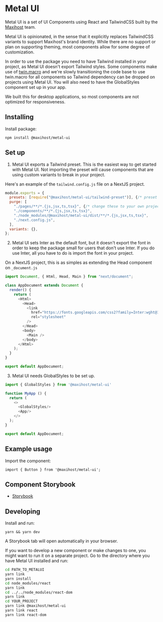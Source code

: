 # Metal UI

Metal UI is a set of UI Components using React and TailwindCSS built by the [Maxihost](https://www.maxihost.com) team.

Metal UI is opinionated, in the sense that it explicitly replaces TailwindCSS variants to support Maxihost's brand identity. While there are no support or plan on supporting theming, most components allow for some degree of customization.

In order to use the package you need to have Tailwind installed in your project, as Metal UI doesn't export Tailwind styles. Some components make use of [twin.macro](https://github.com/ben-rogerson/twin.macro) and we're slowly transitioning the code base to use twin.macro for all components so Tailwind dependency can be dropped on projects using Metal UI.
You will also need to have the GlobalStyles component set up in your app.

We built this for desktop applications, so most components are not optimized for responsiveness.

## Installing

Install package:

`npm install @maxihost/metal-ui`

## Set up

1. Metal UI exports a Tailwind preset. This is the easiest way to get started with Metal UI. Not importing the preset will cause components that are using custom variants to break in your project.

Here's an example of the `tailwind.config.js` file on a NextJS project.

```javascript
module.exports = {
  presets: [require("@maxihost/metal-ui/tailwind-preset")], {/* preset */}
  purge: [
    "./pages/**/*.{js,jsx,ts,tsx}", {/* change these to your own project paths */}
    "./components/**/*.{js,jsx,ts,tsx}",
    "./node_modules/@maxihost/metal-ui/dist/**/*.{js,jsx,ts,tsx}",
    "./next.config.js",
  ],
  variants: {},
};
```

2. Metal UI sets Inter as the default font, but it doesn't export the font in order to keep the package small for users that don't use Inter. If you do use Inter, all you have to do is import the font in your project.

On a NextJS project, this is as simples as extending the Head component on `_document.js`

```javascript
import Document, { Html, Head, Main } from "next/document";

class AppDocument extends Document {
  render() {
    return (
      <Html>
        <Head>
          <link
            href="https://fonts.googleapis.com/css2?family=Inter:wght@100;200;300;400;500;600;700;800;900&display=swap"
            rel="stylesheet"
          />
        </Head>
        <body>
          <Main />
        </body>
      </Html>
    );
  }
}

export default AppDocument;
```

3. Metal UI needs GlobalStyles to be set up.

```javascript
import { GlobalStyles } from '@maxihost/metal-ui'

function MyApp () {
  return (
    <>
      <GlobalStyles/>
      <App/>
    </>
  );
}

export default AppDocument;
```
## Example usage

Import the component:

`import { Button } from '@maxihost/metal-ui';`

## Component Storybook

- [Storybook](https://maxihost.github.io/metal-ui/)

## Developing

Install and run:

`yarn && yarn dev`

A Storybook tab will open automatically in your browser.

If you want to develop a new component or make changes to one, you might want to run it on a separate project. Go to the directory where you have Metal UI installed and run:

```bash
cd PATH_TO_METALUI
yarn link
yarn install
cd node_modules/react
yarn link
cd ../../node_modules/react-dom
yarn link
cd YOUR_PROJECT
yarn link @maxihost/metal-ui
yarn link react
yarn link react-dom
```
